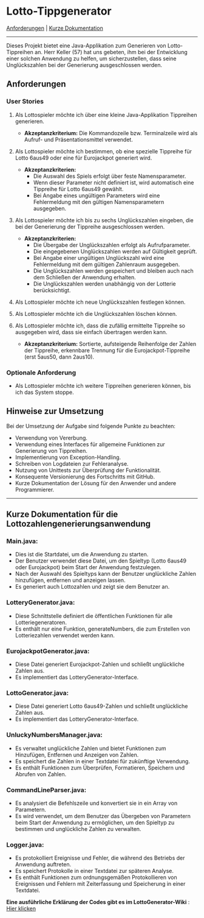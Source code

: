 # Lotto-Tippgenerator

[Anforderungen](#Anforderungen) | [Kurze Dokumentation](#Kurze-Dokumentation-für-die-Lottozahlengenerierungsanwendung)

---

Dieses Projekt bietet eine Java-Applikation zum Generieren von Lotto-Tippreihen an. Herr Keller (57) hat uns gebeten, ihm bei der Entwicklung einer solchen Anwendung zu helfen, um sicherzustellen, dass seine Unglückszahlen bei der Generierung ausgeschlossen werden.

## Anforderungen

### User Stories

1. Als Lottospieler möchte ich über eine kleine Java-Applikation Tippreihen generieren.
    - **Akzeptanzkriterium:** Die Kommandozeile bzw. Terminalzeile wird als Aufruf- und Präsentationsmittel verwendet.

2. Als Lottospieler möchte ich bestimmen, ob eine spezielle Tippreihe für Lotto 6aus49 oder eine für Eurojackpot generiert wird.
    - **Akzeptanzkriterien:**
        - Die Auswahl des Spiels erfolgt über feste Namensparameter.
        - Wenn dieser Parameter nicht definiert ist, wird automatisch eine Tippreihe für Lotto 6aus49 gewählt.
        - Bei Angabe eines ungültigen Parameters wird eine Fehlermeldung mit den gültigen Namensparametern ausgegeben.

3. Als Lottospieler möchte ich bis zu sechs Unglückszahlen eingeben, die bei der Generierung der Tippreihe ausgeschlossen werden.
    - **Akzeptanzkriterien:**
        - Die Übergabe der Unglückszahlen erfolgt als Aufrufparameter.
        - Die eingegebenen Unglückszahlen werden auf Gültigkeit geprüft.
        - Bei Angabe einer ungültigen Unglückszahl wird eine Fehlermeldung mit dem gültigen Zahlenraum ausgegeben.
        - Die Unglückszahlen werden gespeichert und bleiben auch nach dem Schließen der Anwendung erhalten.
        - Die Unglückszahlen werden unabhängig von der Lotterie berücksichtigt.

4. Als Lottospieler möchte ich neue Unglückszahlen festlegen können.
5. Als Lottospieler möchte ich die Unglückszahlen löschen können.
6. Als Lottospieler möchte ich, dass die zufällig ermittelte Tippreihe so ausgegeben wird, dass sie einfach übertragen werden kann.
    - **Akzeptanzkriterium:** Sortierte, aufsteigende Reihenfolge der Zahlen der Tippreihe, erkennbare Trennung für die Eurojackpot-Tippreihe (erst 5aus50, dann 2aus10).

### Optionale Anforderung

- Als Lottospieler möchte ich weitere Tippreihen generieren können, bis ich das System stoppe.

## Hinweise zur Umsetzung

Bei der Umsetzung der Aufgabe sind folgende Punkte zu beachten:

- Verwendung von Vererbung.
- Verwendung eines Interfaces für allgemeine Funktionen zur Generierung von Tippreihen.
- Implementierung von Exception-Handling.
- Schreiben von Logdateien zur Fehleranalyse.
- Nutzung von Unittests zur Überprüfung der Funktionalität.
- Konsequente Versionierung des Fortschritts mit GitHub.
- Kurze Dokumentation der Lösung für den Anwender und andere Programmierer.

---


## Kurze Dokumentation für die Lottozahlengenerierungsanwendung

### Main.java:
- Dies ist die Startdatei, um die Anwendung zu starten.
- Der Benutzer verwendet diese Datei, um den Spieltyp (Lotto 6aus49 oder Eurojackpot) beim Start der Anwendung festzulegen.
- Nach der Auswahl des Spieltyps kann der Benutzer unglückliche Zahlen hinzufügen, entfernen und anzeigen lassen.
- Es generiert auch Lottozahlen und zeigt sie dem Benutzer an.

### LotteryGenerator.java:
- Diese Schnittstelle definiert die öffentlichen Funktionen für alle Lotteriegeneratoren.
- Es enthält nur eine Funktion, generateNumbers, die zum Erstellen von Lotteriezahlen verwendet werden kann.

### EurojackpotGenerator.java:
- Diese Datei generiert Eurojackpot-Zahlen und schließt unglückliche Zahlen aus.
- Es implementiert das LotteryGenerator-Interface.

### LottoGenerator.java:
- Diese Datei generiert Lotto 6aus49-Zahlen und schließt unglückliche Zahlen aus.
- Es implementiert das LotteryGenerator-Interface.

### UnluckyNumbersManager.java:
- Es verwaltet unglückliche Zahlen und bietet Funktionen zum Hinzufügen, Entfernen und Anzeigen von Zahlen.
- Es speichert die Zahlen in einer Textdatei für zukünftige Verwendung.
- Es enthält Funktionen zum Überprüfen, Formatieren, Speichern und Abrufen von Zahlen.

### CommandLineParser.java:
- Es analysiert die Befehlszeile und konvertiert sie in ein Array von Parametern.
- Es wird verwendet, um dem Benutzer das Übergeben von Parametern beim Start der Anwendung zu ermöglichen, um den Spieltyp zu bestimmen und unglückliche Zahlen zu verwalten.

### Logger.java:
- Es protokolliert Ereignisse und Fehler, die während des Betriebs der Anwendung auftreten.
- Es speichert Protokolle in einer Textdatei zur späteren Analyse.
- Es enthält Funktionen zum ordnungsgemäßen Protokollieren von Ereignissen und Fehlern mit Zeiterfassung und Speicherung in einer Textdatei.

**Eine ausführliche Erklärung der Codes gibt es im LottoGenerator-Wiki** : [Hier klicken](https://github.com/alanmiste/LottoGenerator/wiki) 
